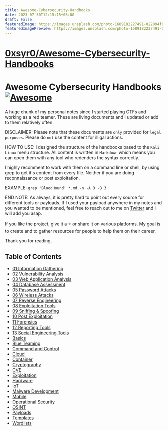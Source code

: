 ```yaml
---
title: Awesome-Cybersecurity-Handbooks
date: 2023-07-30T12:15:15+08:00
draft: False
featuredImage: https://images.unsplash.com/photo-1689182227491-022894f8ca5b?ixid=M3w0NjAwMjJ8MHwxfHJhbmRvbXx8fHx8fHx8fDE2OTA2OTA0MzN8&ixlib=rb-4.0.3
featuredImagePreview: https://images.unsplash.com/photo-1689182227491-022894f8ca5b?ixid=M3w0NjAwMjJ8MHwxfHJhbmRvbXx8fHx8fHx8fDE2OTA2OTA0MzN8&ixlib=rb-4.0.3
---
```


# [0xsyr0/Awesome-Cybersecurity-Handbooks](https://github.com/0xsyr0/Awesome-Cybersecurity-Handbooks)

# Awesome Cybersecurity Handbooks [![Awesome](https://cdn.rawgit.com/sindresorhus/awesome/d7305f38d29fed78fa85652e3a63e154dd8e8829/media/badge.svg)](https://github.com/sindresorhus/awesome)

A huge chunk of my personal notes since I started playing CTFs and working as a red teamer. These are living documents and I updated or add to them relatively often.

DISCLAIMER: Please note that these documents are `only` provided for `legal purposes`. Please do `not` use the content for illigal actions.

HOW TO USE: I designed the structure of the handbooks based to the `Kali Linux` menu structure. All content is written in `Markdown` which means you can open them with any tool who redenders the syntax correctly.

I highly recomment to work with them on a command line or shell, by using grep to get it's content from every file. Neither if you are doing reconnaissance or post exploitation.

EXAMPLE: `grep 'BloodHound' *.md -n -A 3 -B 3`

END NOTE: As always, it is pretty hard to point out every source for different tools or payloads. If I used your payload anywhere in my notes and you wanted to be mentioned, feel free to reach out to me on [Twitter](https://twitter.com/syr0_) and I will add you asap.

If you like the project, give it a :star: or share it on various platforms. My goal is to create and to gather resources for people to help them on their career.

Thank you for reading.

## Table of Contents

- [01 Information Gathering](https://github.com/0xsyr0/Awesome-Cybersecurity-Handbooks/blob/main/handbooks/01_information_gathering.md)
- [02 Vulnerability Analysis](https://github.com/0xsyr0/Awesome-Cybersecurity-Handbooks/blob/main/handbooks/02_vulnerability_analysis.md)
- [03 Web Application Analysis](https://github.com/0xsyr0/Awesome-Cybersecurity-Handbooks/blob/main/handbooks/03_web_application_analysis.md)
- [04 Database Assessment](https://github.com/0xsyr0/Awesome-Cybersecurity-Handbooks/blob/main/handbooks/04_database_assessment.md)
- [05 Password Attacks](https://github.com/0xsyr0/Awesome-Cybersecurity-Handbooks/blob/main/handbooks/05_password_attacks.md)
- [06 Wireless Attacks](https://github.com/0xsyr0/Awesome-Cybersecurity-Handbooks/blob/main/handbooks/06_wireless_attacks.md)
- [07 Reverse Engineering](https://github.com/0xsyr0/Awesome-Cybersecurity-Handbooks/blob/main/handbooks/07_reverse_engineering.md)
- [08 Exploitation Tools](https://github.com/0xsyr0/Awesome-Cybersecurity-Handbooks/blob/main/handbooks/08_exploitation_tools.md)
- [09 Sniffing & Spoofing](https://github.com/0xsyr0/Awesome-Cybersecurity-Handbooks/blob/main/handbooks/09_sniffing_%26_spoofing.md)
- [10 Post Exploitation](https://github.com/0xsyr0/Awesome-Cybersecurity-Handbooks/blob/main/handbooks/10_post_exploitation.md)
- [11 Forensics](https://github.com/0xsyr0/Awesome-Cybersecurity-Handbooks/blob/main/handbooks/11_forensics.md)
- [12 Reporting Tools](https://github.com/0xsyr0/Awesome-Cybersecurity-Handbooks/blob/main/handbooks/12_reporting_tools.md)
- [13 Social Engineering Tools](https://github.com/0xsyr0/Awesome-Cybersecurity-Handbooks/blob/main/handbooks/13_social_engineering_tools.md)
- [Basics](https://github.com/0xsyr0/Awesome-Cybersecurity-Handbooks/blob/main/handbooks/basics.md)
- [Blue Teaming](https://github.com/0xsyr0/Awesome-Cybersecurity-Handbooks/blob/main/handbooks/blue_teaming.md)
- [Command and Control](https://github.com/0xsyr0/Awesome-Cybersecurity-Handbooks/blob/main/handbooks/command_and_control.md)
- [Cloud](https://github.com/0xsyr0/Awesome-Cybersecurity-Handbooks/blob/main/handbooks/cloud.md)
- [Container](https://github.com/0xsyr0/Awesome-Cybersecurity-Handbooks/blob/main/handbooks/container.md)
- [Cryptography](https://github.com/0xsyr0/Awesome-Cybersecurity-Handbooks/blob/main/handbooks/cryptography.md)
- [CVE](https://github.com/0xsyr0/Awesome-Cybersecurity-Handbooks/blob/main/handbooks/cve.md)
- [Exploitation](https://github.com/0xsyr0/Awesome-Cybersecurity-Handbooks/blob/main/handbooks/exploitation.md)
- [Hardware](https://github.com/0xsyr0/Awesome-Cybersecurity-Handbooks/blob/main/handbooks/hardware.md)
- [IoT](https://github.com/0xsyr0/Awesome-Cybersecurity-Handbooks/blob/main/handbooks/iot.md)
- [Malware Development](https://github.com/0xsyr0/Awesome-Cybersecurity-Handbooks/blob/main/handbooks/malware_development.md)
- [Mobile](https://github.com/0xsyr0/Awesome-Cybersecurity-Handbooks/blob/main/handbooks/mobile.md)
- [Operational Security](https://github.com/0xsyr0/Awesome-Cybersecurity-Handbooks/blob/main/handbooks/operational_security.md)
- [OSINT](https://github.com/0xsyr0/Awesome-Cybersecurity-Handbooks/blob/main/handbooks/osint.md)
- [Payloads](https://github.com/0xsyr0/Awesome-Cybersecurity-Handbooks/blob/main/handbooks/payloads.md)
- [Templates](https://github.com/0xsyr0/Awesome-Cybersecurity-Handbooks/blob/main/handbooks/templates.md)
- [Wordlists](https://github.com/0xsyr0/Awesome-Cybersecurity-Handbooks/blob/main/handbooks/wordlists.md)
